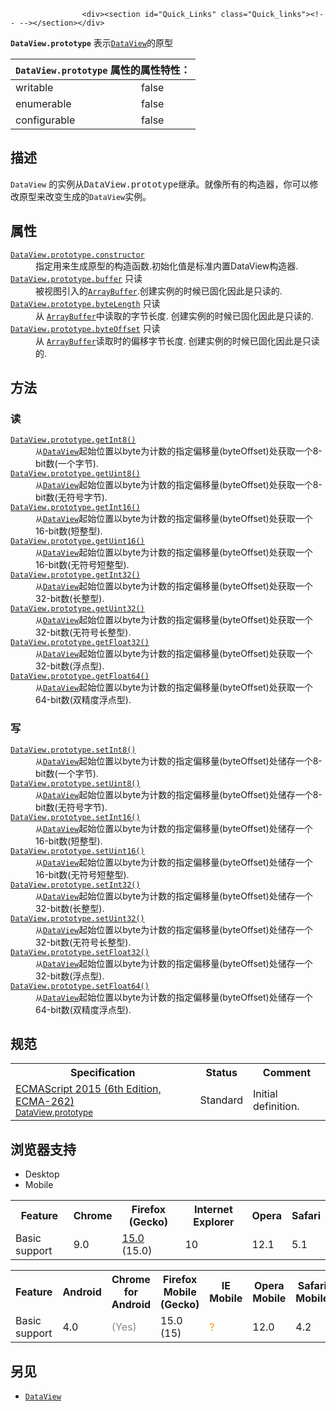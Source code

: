 
                
                  
                    <div><section id="Quick_Links" class="Quick_links"><!-- --></section></div>

<p><code><strong>DataView</strong></code><strong><code>.prototype</code></strong>&#xA0;&#x8868;&#x793A;<a href="/zh-CN/docs/Web/JavaScript/Reference/Global_Objects/DataView" title="DataView&#x89C6;&#x56FE;&#x63D0;&#x4F9B;&#x4E86;&#x4E00;&#x4E2A;&#x4E0E;&#x5E73;&#x53F0;&#x4E2D;&#x5B57;&#x8282;&#x5728;&#x5185;&#x5B58;&#x4E2D;&#x7684;&#x6392;&#x5217;&#x987A;&#x5E8F;(&#x5B57;&#x8282;&#x5E8F;)&#x65E0;&#x5173;&#x7684;&#x4ECE;ArrayBuffer&#x8BFB;&#x5199;&#x591A;&#x6570;&#x5B57;&#x7C7B;&#x578B;&#x7684;&#x5E95;&#x5C42;&#x63A5;&#x53E3;."><code>DataView</code></a>&#x7684;&#x539F;&#x578B;</p>

<div><table class="standard-table"> 
  <thead> 
    <tr> 
      <th class="header" colspan="2"><code>DataView.prototype</code> &#x5C5E;&#x6027;&#x7684;&#x5C5E;&#x6027;&#x7279;&#x6027;&#xFF1A;</th> 
    </tr> 
  </thead> 
  <tbody> 
    <tr> 
      <td>writable</td> 
      <td>false</td> 
    </tr> 
    <tr> 
      <td>enumerable</td> 
      <td>false</td> 
    </tr> 
    <tr> 
      <td>configurable</td> 
      <td>false</td> 
    </tr> 
  </tbody> 
</table></div>

<h2 id="&#x63CF;&#x8FF0;">&#x63CF;&#x8FF0;</h2>

<p><code>DataView</code> &#x7684;&#x5B9E;&#x4F8B;&#x4ECE;<font face="Consolas, Liberation Mono, Courier, monospace">DataView.prototype</font>&#x7EE7;&#x627F;&#x3002;&#x5C31;&#x50CF;&#x6240;&#x6709;&#x7684;&#x6784;&#x9020;&#x5668;&#xFF0C;&#x4F60;&#x53EF;&#x4EE5;&#x4FEE;&#x6539;&#x539F;&#x578B;&#x6765;&#x6539;&#x53D8;&#x751F;&#x6210;&#x7684;<code>DataView</code>&#x5B9E;&#x4F8B;&#x3002;</p>

<h2 id="&#x5C5E;&#x6027;">&#x5C5E;&#x6027;</h2>

<dl>
 <dt><a href="/zh-CN/docs/Web/JavaScript/Reference/Global_Objects/DataView/constructor" class="new" title="&#x6B64;&#x9875;&#x9762;&#x4ECD;&#x672A;&#x88AB;&#x672C;&#x5730;&#x5316;, &#x671F;&#x5F85;&#x60A8;&#x7684;&#x7FFB;&#x8BD1;!"><code>DataView.prototype.constructor</code></a></dt>
 <dd>&#x6307;&#x5B9A;&#x7528;&#x6765;&#x751F;&#x6210;&#x539F;&#x578B;&#x7684;&#x6784;&#x9020;&#x51FD;&#x6570;.&#x521D;&#x59CB;&#x5316;&#x503C;&#x662F;&#x6807;&#x51C6;&#x5185;&#x7F6E;DataView&#x6784;&#x9020;&#x5668;.</dd>
 <dt><a href="/zh-CN/docs/Web/JavaScript/Reference/Global_Objects/DataView/buffer" class="new" title="&#x6B64;&#x9875;&#x9762;&#x4ECD;&#x672A;&#x88AB;&#x672C;&#x5730;&#x5316;, &#x671F;&#x5F85;&#x60A8;&#x7684;&#x7FFB;&#x8BD1;!"><code>DataView.prototype.buffer</code></a> <span class="inlineIndicator readOnly readOnlyInline" title="&#x8BE5;&#x5C5E;&#x6027;&#x7684;&#x503C;&#x65E0;&#x6CD5;&#x66F4;&#x6539;">&#x53EA;&#x8BFB; </span></dt>
 <dd>&#x88AB;&#x89C6;&#x56FE;&#x5F15;&#x5165;&#x7684;<a href="/zh-CN/docs/Web/JavaScript/Reference/Global_Objects/ArrayBuffer" title="ArrayBuffer&#x5BF9;&#x8C61;&#x662F;&#x7528;&#x6765;&#x8868;&#x793A;&#x4E00;&#x4E2A;&#x901A;&#x7528;&#x7684;&#xFF0C;&#x56FA;&#x5B9A;&#x957F;&#x5EA6;&#x7684;&#x4E8C;&#x8FDB;&#x5236;&#x6570;&#x636E;&#x7F13;&#x51B2;&#x533A;&#x3002;&#x4F60;&#x4E0D;&#x80FD;&#x76F4;&#x63A5;&#x64CD;&#x7EB5;ArrayBuffer&#x7684;&#x5185;&#x5BB9;&#xFF0C;&#x800C;&#x662F;,&#x4F60;&#x5E94;&#x8BE5;&#x521B;&#x5EFA;&#x4E00;&#x4E2A;&#x8868;&#x793A;&#x7279;&#x5B9A;&#x683C;&#x5F0F;&#x7684;buffer&#x7684;&#x7C7B;&#x578B;&#x5316;&#x6570;&#x7EC4;&#x5BF9;&#x8C61;(typed array objects)&#x6216;&#x6570;&#x636E;&#x89C6;&#x56FE;&#x5BF9;&#x8C61;DataView &#x6765;&#x5BF9;buffer&#x7684;&#x5185;&#x5BB9;&#x8FDB;&#x884C;&#x8BFB;&#x53D6;&#x548C;&#x5199;&#x5165;&#x64CD;&#x4F5C;."><code>ArrayBuffer</code></a>.&#x521B;&#x5EFA;&#x5B9E;&#x4F8B;&#x7684;&#x65F6;&#x5019;&#x5DF2;&#x56FA;&#x5316;&#x56E0;&#x6B64;&#x662F;&#x53EA;&#x8BFB;&#x7684;.</dd>
 <dt><a href="/zh-CN/docs/Web/JavaScript/Reference/Global_Objects/DataView/byteLength" class="new" title="&#x6B64;&#x9875;&#x9762;&#x4ECD;&#x672A;&#x88AB;&#x672C;&#x5730;&#x5316;, &#x671F;&#x5F85;&#x60A8;&#x7684;&#x7FFB;&#x8BD1;!"><code>DataView.prototype.byteLength</code></a> <span class="inlineIndicator readOnly readOnlyInline" title="&#x8BE5;&#x5C5E;&#x6027;&#x7684;&#x503C;&#x65E0;&#x6CD5;&#x66F4;&#x6539;">&#x53EA;&#x8BFB; </span></dt>
 <dd>&#x4ECE; <a href="/zh-CN/docs/Web/JavaScript/Reference/Global_Objects/ArrayBuffer" title="ArrayBuffer&#x5BF9;&#x8C61;&#x662F;&#x7528;&#x6765;&#x8868;&#x793A;&#x4E00;&#x4E2A;&#x901A;&#x7528;&#x7684;&#xFF0C;&#x56FA;&#x5B9A;&#x957F;&#x5EA6;&#x7684;&#x4E8C;&#x8FDB;&#x5236;&#x6570;&#x636E;&#x7F13;&#x51B2;&#x533A;&#x3002;&#x4F60;&#x4E0D;&#x80FD;&#x76F4;&#x63A5;&#x64CD;&#x7EB5;ArrayBuffer&#x7684;&#x5185;&#x5BB9;&#xFF0C;&#x800C;&#x662F;,&#x4F60;&#x5E94;&#x8BE5;&#x521B;&#x5EFA;&#x4E00;&#x4E2A;&#x8868;&#x793A;&#x7279;&#x5B9A;&#x683C;&#x5F0F;&#x7684;buffer&#x7684;&#x7C7B;&#x578B;&#x5316;&#x6570;&#x7EC4;&#x5BF9;&#x8C61;(typed array objects)&#x6216;&#x6570;&#x636E;&#x89C6;&#x56FE;&#x5BF9;&#x8C61;DataView &#x6765;&#x5BF9;buffer&#x7684;&#x5185;&#x5BB9;&#x8FDB;&#x884C;&#x8BFB;&#x53D6;&#x548C;&#x5199;&#x5165;&#x64CD;&#x4F5C;."><code>ArrayBuffer</code></a>&#x4E2D;&#x8BFB;&#x53D6;&#x7684;&#x5B57;&#x8282;&#x957F;&#x5EA6;. &#x521B;&#x5EFA;&#x5B9E;&#x4F8B;&#x7684;&#x65F6;&#x5019;&#x5DF2;&#x56FA;&#x5316;&#x56E0;&#x6B64;&#x662F;&#x53EA;&#x8BFB;&#x7684;.</dd>
 <dt><a href="/zh-CN/docs/Web/JavaScript/Reference/Global_Objects/DataView/byteOffset" class="new" title="&#x6B64;&#x9875;&#x9762;&#x4ECD;&#x672A;&#x88AB;&#x672C;&#x5730;&#x5316;, &#x671F;&#x5F85;&#x60A8;&#x7684;&#x7FFB;&#x8BD1;!"><code>DataView.prototype.byteOffset</code></a> <span class="inlineIndicator readOnly readOnlyInline" title="&#x8BE5;&#x5C5E;&#x6027;&#x7684;&#x503C;&#x65E0;&#x6CD5;&#x66F4;&#x6539;">&#x53EA;&#x8BFB; </span></dt>
 <dd>&#x4ECE; <a href="/zh-CN/docs/Web/JavaScript/Reference/Global_Objects/ArrayBuffer" title="ArrayBuffer&#x5BF9;&#x8C61;&#x662F;&#x7528;&#x6765;&#x8868;&#x793A;&#x4E00;&#x4E2A;&#x901A;&#x7528;&#x7684;&#xFF0C;&#x56FA;&#x5B9A;&#x957F;&#x5EA6;&#x7684;&#x4E8C;&#x8FDB;&#x5236;&#x6570;&#x636E;&#x7F13;&#x51B2;&#x533A;&#x3002;&#x4F60;&#x4E0D;&#x80FD;&#x76F4;&#x63A5;&#x64CD;&#x7EB5;ArrayBuffer&#x7684;&#x5185;&#x5BB9;&#xFF0C;&#x800C;&#x662F;,&#x4F60;&#x5E94;&#x8BE5;&#x521B;&#x5EFA;&#x4E00;&#x4E2A;&#x8868;&#x793A;&#x7279;&#x5B9A;&#x683C;&#x5F0F;&#x7684;buffer&#x7684;&#x7C7B;&#x578B;&#x5316;&#x6570;&#x7EC4;&#x5BF9;&#x8C61;(typed array objects)&#x6216;&#x6570;&#x636E;&#x89C6;&#x56FE;&#x5BF9;&#x8C61;DataView &#x6765;&#x5BF9;buffer&#x7684;&#x5185;&#x5BB9;&#x8FDB;&#x884C;&#x8BFB;&#x53D6;&#x548C;&#x5199;&#x5165;&#x64CD;&#x4F5C;."><code>ArrayBuffer</code></a>&#x8BFB;&#x53D6;&#x65F6;&#x7684;&#x504F;&#x79FB;&#x5B57;&#x8282;&#x957F;&#x5EA6;. &#x521B;&#x5EFA;&#x5B9E;&#x4F8B;&#x7684;&#x65F6;&#x5019;&#x5DF2;&#x56FA;&#x5316;&#x56E0;&#x6B64;&#x662F;&#x53EA;&#x8BFB;&#x7684;.</dd>
</dl>

<h2 id="&#x65B9;&#x6CD5;">&#x65B9;&#x6CD5;</h2>

<h3 id="&#x8BFB;">&#x8BFB;</h3>

<dl>
 <dt><a href="/zh-CN/docs/Web/JavaScript/Reference/Global_Objects/DataView/getInt8" title="getInt8()&#x65B9;&#x6CD5;&#x4ECE;DataView&#x8D77;&#x59CB;&#x4F4D;&#x7F6E;&#x4EE5;byte&#x4E3A;&#x8BA1;&#x6570;&#x7684;&#x6307;&#x5B9A;&#x504F;&#x79FB;&#x91CF;(byteOffset)&#x5904;&#x83B7;&#x53D6;&#x4E00;&#x4E2A;&#x6709;&#x7B26;&#x53F7;&#x7684;8-bit&#x6574;&#x6570;(&#x4E00;&#x4E2A;&#x5B57;&#x8282;)."><code>DataView.prototype.getInt8()</code></a></dt>
 <dd><code>&#x4ECE;</code><a href="/zh-CN/docs/Web/JavaScript/Reference/Global_Objects/DataView" title="DataView&#x89C6;&#x56FE;&#x63D0;&#x4F9B;&#x4E86;&#x4E00;&#x4E2A;&#x4E0E;&#x5E73;&#x53F0;&#x4E2D;&#x5B57;&#x8282;&#x5728;&#x5185;&#x5B58;&#x4E2D;&#x7684;&#x6392;&#x5217;&#x987A;&#x5E8F;(&#x5B57;&#x8282;&#x5E8F;)&#x65E0;&#x5173;&#x7684;&#x4ECE;ArrayBuffer&#x8BFB;&#x5199;&#x591A;&#x6570;&#x5B57;&#x7C7B;&#x578B;&#x7684;&#x5E95;&#x5C42;&#x63A5;&#x53E3;."><code>DataView</code></a>&#x8D77;&#x59CB;&#x4F4D;&#x7F6E;&#x4EE5;byte&#x4E3A;&#x8BA1;&#x6570;&#x7684;&#x6307;&#x5B9A;&#x504F;&#x79FB;&#x91CF;(byteOffset)&#x5904;&#x83B7;&#x53D6;&#x4E00;&#x4E2A;8-bit&#x6570;(&#x4E00;&#x4E2A;&#x5B57;&#x8282;).</dd>
 <dt><a href="/zh-CN/docs/Web/JavaScript/Reference/Global_Objects/DataView/getUint8" title="getUint8()&#x65B9;&#x6CD5;&#x4ECE;DataView&#x8D77;&#x59CB;&#x4F4D;&#x7F6E;&#x4EE5;byte&#x4E3A;&#x8BA1;&#x6570;&#x7684;&#x6307;&#x5B9A;&#x504F;&#x79FB;&#x91CF;(byteOffset)&#x5904;&#x83B7;&#x53D6;&#x4E00;&#x4E2A;&#x65E0;&#x7B26;&#x53F7;&#x7684;8-bit&#x6574;&#x6570;(&#x4E00;&#x4E2A;&#x5B57;&#x8282;)."><code>DataView.prototype.getUint8()</code></a></dt>
 <dd><code>&#x4ECE;</code><a href="/zh-CN/docs/Web/JavaScript/Reference/Global_Objects/DataView" title="DataView&#x89C6;&#x56FE;&#x63D0;&#x4F9B;&#x4E86;&#x4E00;&#x4E2A;&#x4E0E;&#x5E73;&#x53F0;&#x4E2D;&#x5B57;&#x8282;&#x5728;&#x5185;&#x5B58;&#x4E2D;&#x7684;&#x6392;&#x5217;&#x987A;&#x5E8F;(&#x5B57;&#x8282;&#x5E8F;)&#x65E0;&#x5173;&#x7684;&#x4ECE;ArrayBuffer&#x8BFB;&#x5199;&#x591A;&#x6570;&#x5B57;&#x7C7B;&#x578B;&#x7684;&#x5E95;&#x5C42;&#x63A5;&#x53E3;."><code>DataView</code></a>&#x8D77;&#x59CB;&#x4F4D;&#x7F6E;&#x4EE5;byte&#x4E3A;&#x8BA1;&#x6570;&#x7684;&#x6307;&#x5B9A;&#x504F;&#x79FB;&#x91CF;(byteOffset)&#x5904;&#x83B7;&#x53D6;&#x4E00;&#x4E2A;8-bit&#x6570;(&#x65E0;&#x7B26;&#x53F7;&#x5B57;&#x8282;).</dd>
 <dt><a href="/zh-CN/docs/Web/JavaScript/Reference/Global_Objects/DataView/getInt16" title="getInt16()&#x65B9;&#x6CD5;&#x4ECE;DataView&#x8D77;&#x59CB;&#x4F4D;&#x7F6E;&#x4EE5;byte&#x4E3A;&#x8BA1;&#x6570;&#x7684;&#x6307;&#x5B9A;&#x504F;&#x79FB;&#x91CF;(byteOffset)&#x5904;&#x83B7;&#x53D6;&#x4E00;&#x4E2A;16-bit&#x6570;(&#x77ED;&#x6574;&#x578B;)."><code>DataView.prototype.getInt16()</code></a></dt>
 <dd><code>&#x4ECE;</code><a href="/zh-CN/docs/Web/JavaScript/Reference/Global_Objects/DataView" title="DataView&#x89C6;&#x56FE;&#x63D0;&#x4F9B;&#x4E86;&#x4E00;&#x4E2A;&#x4E0E;&#x5E73;&#x53F0;&#x4E2D;&#x5B57;&#x8282;&#x5728;&#x5185;&#x5B58;&#x4E2D;&#x7684;&#x6392;&#x5217;&#x987A;&#x5E8F;(&#x5B57;&#x8282;&#x5E8F;)&#x65E0;&#x5173;&#x7684;&#x4ECE;ArrayBuffer&#x8BFB;&#x5199;&#x591A;&#x6570;&#x5B57;&#x7C7B;&#x578B;&#x7684;&#x5E95;&#x5C42;&#x63A5;&#x53E3;."><code>DataView</code></a>&#x8D77;&#x59CB;&#x4F4D;&#x7F6E;&#x4EE5;byte&#x4E3A;&#x8BA1;&#x6570;&#x7684;&#x6307;&#x5B9A;&#x504F;&#x79FB;&#x91CF;(byteOffset)&#x5904;&#x83B7;&#x53D6;&#x4E00;&#x4E2A;16-bit&#x6570;(&#x77ED;&#x6574;&#x578B;).</dd>
 <dt><a href="/zh-CN/docs/Web/JavaScript/Reference/Global_Objects/DataView/getUint16" title="getUint16()&#x65B9;&#x6CD5;&#x4ECE;DataView&#x8D77;&#x59CB;&#x4F4D;&#x7F6E;&#x4EE5;byte&#x4E3A;&#x8BA1;&#x6570;&#x7684;&#x6307;&#x5B9A;&#x504F;&#x79FB;&#x91CF;(byteOffset)&#x5904;&#x83B7;&#x53D6;&#x4E00;&#x4E2A;16-bit&#x6570;(&#x65E0;&#x7B26;&#x53F7;&#x77ED;&#x6574;&#x578B;)."><code>DataView.prototype.getUint16()</code></a></dt>
 <dd><code>&#x4ECE;</code><a href="/zh-CN/docs/Web/JavaScript/Reference/Global_Objects/DataView" title="DataView&#x89C6;&#x56FE;&#x63D0;&#x4F9B;&#x4E86;&#x4E00;&#x4E2A;&#x4E0E;&#x5E73;&#x53F0;&#x4E2D;&#x5B57;&#x8282;&#x5728;&#x5185;&#x5B58;&#x4E2D;&#x7684;&#x6392;&#x5217;&#x987A;&#x5E8F;(&#x5B57;&#x8282;&#x5E8F;)&#x65E0;&#x5173;&#x7684;&#x4ECE;ArrayBuffer&#x8BFB;&#x5199;&#x591A;&#x6570;&#x5B57;&#x7C7B;&#x578B;&#x7684;&#x5E95;&#x5C42;&#x63A5;&#x53E3;."><code>DataView</code></a>&#x8D77;&#x59CB;&#x4F4D;&#x7F6E;&#x4EE5;byte&#x4E3A;&#x8BA1;&#x6570;&#x7684;&#x6307;&#x5B9A;&#x504F;&#x79FB;&#x91CF;(byteOffset)&#x5904;&#x83B7;&#x53D6;&#x4E00;&#x4E2A;16-bit&#x6570;(&#x65E0;&#x7B26;&#x53F7;&#x77ED;&#x6574;&#x578B;).</dd>
 <dt><a href="/zh-CN/docs/Web/JavaScript/Reference/Global_Objects/DataView/getInt32" title="getInt32()&#x65B9;&#x6CD5;&#x4ECE;DataView&#x8D77;&#x59CB;&#x4F4D;&#x7F6E;&#x4EE5;byte&#x4E3A;&#x8BA1;&#x6570;&#x7684;&#x6307;&#x5B9A;&#x504F;&#x79FB;&#x91CF;(byteOffset)&#x5904;&#x83B7;&#x53D6;&#x4E00;&#x4E2A;32-bit&#x6570;(&#x957F;&#x6574;&#x578B;)."><code>DataView.prototype.getInt32()</code></a></dt>
 <dd><code>&#x4ECE;</code><a href="/zh-CN/docs/Web/JavaScript/Reference/Global_Objects/DataView" title="DataView&#x89C6;&#x56FE;&#x63D0;&#x4F9B;&#x4E86;&#x4E00;&#x4E2A;&#x4E0E;&#x5E73;&#x53F0;&#x4E2D;&#x5B57;&#x8282;&#x5728;&#x5185;&#x5B58;&#x4E2D;&#x7684;&#x6392;&#x5217;&#x987A;&#x5E8F;(&#x5B57;&#x8282;&#x5E8F;)&#x65E0;&#x5173;&#x7684;&#x4ECE;ArrayBuffer&#x8BFB;&#x5199;&#x591A;&#x6570;&#x5B57;&#x7C7B;&#x578B;&#x7684;&#x5E95;&#x5C42;&#x63A5;&#x53E3;."><code>DataView</code></a>&#x8D77;&#x59CB;&#x4F4D;&#x7F6E;&#x4EE5;byte&#x4E3A;&#x8BA1;&#x6570;&#x7684;&#x6307;&#x5B9A;&#x504F;&#x79FB;&#x91CF;(byteOffset)&#x5904;&#x83B7;&#x53D6;&#x4E00;&#x4E2A;32-bit&#x6570;(&#x957F;&#x6574;&#x578B;).</dd>
 <dt><a href="/zh-CN/docs/Web/JavaScript/Reference/Global_Objects/DataView/getUint32" title="getUint32()&#x65B9;&#x6CD5;&#x4ECE;DataView&#x8D77;&#x59CB;&#x4F4D;&#x7F6E;&#x4EE5;byte&#x4E3A;&#x8BA1;&#x6570;&#x7684;&#x6307;&#x5B9A;&#x504F;&#x79FB;&#x91CF;(byteOffset)&#x5904;&#x83B7;&#x53D6;&#x4E00;&#x4E2A;32-bit&#x6570;(&#x65E0;&#x7B26;&#x53F7;&#x957F;&#x6574;&#x578B;)."><code>DataView.prototype.getUint32()</code></a></dt>
 <dd><code>&#x4ECE;</code><a href="/zh-CN/docs/Web/JavaScript/Reference/Global_Objects/DataView" title="DataView&#x89C6;&#x56FE;&#x63D0;&#x4F9B;&#x4E86;&#x4E00;&#x4E2A;&#x4E0E;&#x5E73;&#x53F0;&#x4E2D;&#x5B57;&#x8282;&#x5728;&#x5185;&#x5B58;&#x4E2D;&#x7684;&#x6392;&#x5217;&#x987A;&#x5E8F;(&#x5B57;&#x8282;&#x5E8F;)&#x65E0;&#x5173;&#x7684;&#x4ECE;ArrayBuffer&#x8BFB;&#x5199;&#x591A;&#x6570;&#x5B57;&#x7C7B;&#x578B;&#x7684;&#x5E95;&#x5C42;&#x63A5;&#x53E3;."><code>DataView</code></a>&#x8D77;&#x59CB;&#x4F4D;&#x7F6E;&#x4EE5;byte&#x4E3A;&#x8BA1;&#x6570;&#x7684;&#x6307;&#x5B9A;&#x504F;&#x79FB;&#x91CF;(byteOffset)&#x5904;&#x83B7;&#x53D6;&#x4E00;&#x4E2A;32-bit&#x6570;(&#x65E0;&#x7B26;&#x53F7;&#x957F;&#x6574;&#x578B;).</dd>
 <dt><a href="/zh-CN/docs/Web/JavaScript/Reference/Global_Objects/DataView/getFloat32" title="getFloat32()&#x65B9;&#x6CD5;&#x4ECE;DataView&#x8D77;&#x59CB;&#x4F4D;&#x7F6E;&#x4EE5;byte&#x4E3A;&#x8BA1;&#x6570;&#x7684;&#x6307;&#x5B9A;&#x504F;&#x79FB;&#x91CF;(byteOffset)&#x5904;&#x83B7;&#x53D6;&#x4E00;&#x4E2A;32-bit&#x6570;(&#x6D6E;&#x70B9;&#x578B;)."><code>DataView.prototype.getFloat32()</code></a></dt>
 <dd><code>&#x4ECE;</code><a href="/zh-CN/docs/Web/JavaScript/Reference/Global_Objects/DataView" title="DataView&#x89C6;&#x56FE;&#x63D0;&#x4F9B;&#x4E86;&#x4E00;&#x4E2A;&#x4E0E;&#x5E73;&#x53F0;&#x4E2D;&#x5B57;&#x8282;&#x5728;&#x5185;&#x5B58;&#x4E2D;&#x7684;&#x6392;&#x5217;&#x987A;&#x5E8F;(&#x5B57;&#x8282;&#x5E8F;)&#x65E0;&#x5173;&#x7684;&#x4ECE;ArrayBuffer&#x8BFB;&#x5199;&#x591A;&#x6570;&#x5B57;&#x7C7B;&#x578B;&#x7684;&#x5E95;&#x5C42;&#x63A5;&#x53E3;."><code>DataView</code></a>&#x8D77;&#x59CB;&#x4F4D;&#x7F6E;&#x4EE5;byte&#x4E3A;&#x8BA1;&#x6570;&#x7684;&#x6307;&#x5B9A;&#x504F;&#x79FB;&#x91CF;(byteOffset)&#x5904;&#x83B7;&#x53D6;&#x4E00;&#x4E2A;32-bit&#x6570;(&#x6D6E;&#x70B9;&#x578B;).</dd>
 <dt><a href="/zh-CN/docs/Web/JavaScript/Reference/Global_Objects/DataView/getFloat64" title="getFloat64()&#x65B9;&#x6CD5;&#x4ECE;DataView&#x8D77;&#x59CB;&#x4F4D;&#x7F6E;&#x4EE5;byte&#x4E3A;&#x8BA1;&#x6570;&#x7684;&#x6307;&#x5B9A;&#x504F;&#x79FB;&#x91CF;(byteOffset)&#x5904;&#x83B7;&#x53D6;&#x4E00;&#x4E2A;64-bit&#x6570;(&#x53CC;&#x7CBE;&#x5EA6;&#x6D6E;&#x70B9;&#x578B;)."><code>DataView.prototype.getFloat64()</code></a></dt>
 <dd><code>&#x4ECE;</code><a href="/zh-CN/docs/Web/JavaScript/Reference/Global_Objects/DataView" title="DataView&#x89C6;&#x56FE;&#x63D0;&#x4F9B;&#x4E86;&#x4E00;&#x4E2A;&#x4E0E;&#x5E73;&#x53F0;&#x4E2D;&#x5B57;&#x8282;&#x5728;&#x5185;&#x5B58;&#x4E2D;&#x7684;&#x6392;&#x5217;&#x987A;&#x5E8F;(&#x5B57;&#x8282;&#x5E8F;)&#x65E0;&#x5173;&#x7684;&#x4ECE;ArrayBuffer&#x8BFB;&#x5199;&#x591A;&#x6570;&#x5B57;&#x7C7B;&#x578B;&#x7684;&#x5E95;&#x5C42;&#x63A5;&#x53E3;."><code>DataView</code></a>&#x8D77;&#x59CB;&#x4F4D;&#x7F6E;&#x4EE5;byte&#x4E3A;&#x8BA1;&#x6570;&#x7684;&#x6307;&#x5B9A;&#x504F;&#x79FB;&#x91CF;(byteOffset)&#x5904;&#x83B7;&#x53D6;&#x4E00;&#x4E2A;64-bit&#x6570;(&#x53CC;&#x7CBE;&#x5EA6;&#x6D6E;&#x70B9;&#x578B;).</dd>
</dl>

<h3 id="&#x5199;">&#x5199;</h3>

<dl>
 <dt><a href="/zh-CN/docs/Web/JavaScript/Reference/Global_Objects/DataView/setInt8" title="setInt8()&#x4ECE;DataView&#x8D77;&#x59CB;&#x4F4D;&#x7F6E;&#x4EE5;byte&#x4E3A;&#x8BA1;&#x6570;&#x7684;&#x6307;&#x5B9A;&#x504F;&#x79FB;&#x91CF;(byteOffset)&#x5904;&#x50A8;&#x5B58;&#x4E00;&#x4E2A;8-bit&#x6570;(&#x4E00;&#x4E2A;&#x5B57;&#x8282;)."><code>DataView.prototype.setInt8()</code></a></dt>
 <dd><code>&#x4ECE;</code><a href="/zh-CN/docs/Web/JavaScript/Reference/Global_Objects/DataView" title="DataView&#x89C6;&#x56FE;&#x63D0;&#x4F9B;&#x4E86;&#x4E00;&#x4E2A;&#x4E0E;&#x5E73;&#x53F0;&#x4E2D;&#x5B57;&#x8282;&#x5728;&#x5185;&#x5B58;&#x4E2D;&#x7684;&#x6392;&#x5217;&#x987A;&#x5E8F;(&#x5B57;&#x8282;&#x5E8F;)&#x65E0;&#x5173;&#x7684;&#x4ECE;ArrayBuffer&#x8BFB;&#x5199;&#x591A;&#x6570;&#x5B57;&#x7C7B;&#x578B;&#x7684;&#x5E95;&#x5C42;&#x63A5;&#x53E3;."><code>DataView</code></a>&#x8D77;&#x59CB;&#x4F4D;&#x7F6E;&#x4EE5;byte&#x4E3A;&#x8BA1;&#x6570;&#x7684;&#x6307;&#x5B9A;&#x504F;&#x79FB;&#x91CF;(byteOffset)&#x5904;&#x50A8;&#x5B58;&#x4E00;&#x4E2A;8-bit&#x6570;(&#x4E00;&#x4E2A;&#x5B57;&#x8282;).</dd>
 <dt><a href="/zh-CN/docs/Web/JavaScript/Reference/Global_Objects/DataView/setUint8" title="setUint8()&#x4ECE;DataView&#x8D77;&#x59CB;&#x4F4D;&#x7F6E;&#x4EE5;byte&#x4E3A;&#x8BA1;&#x6570;&#x7684;&#x6307;&#x5B9A;&#x504F;&#x79FB;&#x91CF;(byteOffset)&#x5904;&#x50A8;&#x5B58;&#x4E00;&#x4E2A;8-bit&#x6570;(&#x65E0;&#x7B26;&#x53F7;&#x5B57;&#x8282;)."><code>DataView.prototype.setUint8()</code></a></dt>
 <dd><code>&#x4ECE;</code><a href="/zh-CN/docs/Web/JavaScript/Reference/Global_Objects/DataView" title="DataView&#x89C6;&#x56FE;&#x63D0;&#x4F9B;&#x4E86;&#x4E00;&#x4E2A;&#x4E0E;&#x5E73;&#x53F0;&#x4E2D;&#x5B57;&#x8282;&#x5728;&#x5185;&#x5B58;&#x4E2D;&#x7684;&#x6392;&#x5217;&#x987A;&#x5E8F;(&#x5B57;&#x8282;&#x5E8F;)&#x65E0;&#x5173;&#x7684;&#x4ECE;ArrayBuffer&#x8BFB;&#x5199;&#x591A;&#x6570;&#x5B57;&#x7C7B;&#x578B;&#x7684;&#x5E95;&#x5C42;&#x63A5;&#x53E3;."><code>DataView</code></a>&#x8D77;&#x59CB;&#x4F4D;&#x7F6E;&#x4EE5;byte&#x4E3A;&#x8BA1;&#x6570;&#x7684;&#x6307;&#x5B9A;&#x504F;&#x79FB;&#x91CF;(byteOffset)&#x5904;&#x50A8;&#x5B58;&#x4E00;&#x4E2A;8-bit&#x6570;(&#x65E0;&#x7B26;&#x53F7;&#x5B57;&#x8282;).</dd>
 <dt><a href="/zh-CN/docs/Web/JavaScript/Reference/Global_Objects/DataView/setInt16" title="setInt16()&#x4ECE;DataView&#x8D77;&#x59CB;&#x4F4D;&#x7F6E;&#x4EE5;byte&#x4E3A;&#x8BA1;&#x6570;&#x7684;&#x6307;&#x5B9A;&#x504F;&#x79FB;&#x91CF;(byteOffset)&#x5904;&#x50A8;&#x5B58;&#x4E00;&#x4E2A;16-bit&#x6570;(&#x77ED;&#x6574;&#x578B;)."><code>DataView.prototype.setInt16()</code></a></dt>
 <dd><code>&#x4ECE;</code><a href="/zh-CN/docs/Web/JavaScript/Reference/Global_Objects/DataView" title="DataView&#x89C6;&#x56FE;&#x63D0;&#x4F9B;&#x4E86;&#x4E00;&#x4E2A;&#x4E0E;&#x5E73;&#x53F0;&#x4E2D;&#x5B57;&#x8282;&#x5728;&#x5185;&#x5B58;&#x4E2D;&#x7684;&#x6392;&#x5217;&#x987A;&#x5E8F;(&#x5B57;&#x8282;&#x5E8F;)&#x65E0;&#x5173;&#x7684;&#x4ECE;ArrayBuffer&#x8BFB;&#x5199;&#x591A;&#x6570;&#x5B57;&#x7C7B;&#x578B;&#x7684;&#x5E95;&#x5C42;&#x63A5;&#x53E3;."><code>DataView</code></a>&#x8D77;&#x59CB;&#x4F4D;&#x7F6E;&#x4EE5;byte&#x4E3A;&#x8BA1;&#x6570;&#x7684;&#x6307;&#x5B9A;&#x504F;&#x79FB;&#x91CF;(byteOffset)&#x5904;&#x50A8;&#x5B58;&#x4E00;&#x4E2A;16-bit&#x6570;(&#x77ED;&#x6574;&#x578B;).</dd>
 <dt><a href="/zh-CN/docs/Web/JavaScript/Reference/Global_Objects/DataView/setUint16" title="setUint16()&#x4ECE;DataView&#x8D77;&#x59CB;&#x4F4D;&#x7F6E;&#x4EE5;byte&#x4E3A;&#x8BA1;&#x6570;&#x7684;&#x6307;&#x5B9A;&#x504F;&#x79FB;&#x91CF;(byteOffset)&#x5904;&#x50A8;&#x5B58;&#x4E00;&#x4E2A;16-bit&#x6570;(&#x65E0;&#x7B26;&#x53F7;&#x77ED;&#x6574;&#x578B;)."><code>DataView.prototype.setUint16()</code></a></dt>
 <dd><code>&#x4ECE;</code><a href="/zh-CN/docs/Web/JavaScript/Reference/Global_Objects/DataView" title="DataView&#x89C6;&#x56FE;&#x63D0;&#x4F9B;&#x4E86;&#x4E00;&#x4E2A;&#x4E0E;&#x5E73;&#x53F0;&#x4E2D;&#x5B57;&#x8282;&#x5728;&#x5185;&#x5B58;&#x4E2D;&#x7684;&#x6392;&#x5217;&#x987A;&#x5E8F;(&#x5B57;&#x8282;&#x5E8F;)&#x65E0;&#x5173;&#x7684;&#x4ECE;ArrayBuffer&#x8BFB;&#x5199;&#x591A;&#x6570;&#x5B57;&#x7C7B;&#x578B;&#x7684;&#x5E95;&#x5C42;&#x63A5;&#x53E3;."><code>DataView</code></a>&#x8D77;&#x59CB;&#x4F4D;&#x7F6E;&#x4EE5;byte&#x4E3A;&#x8BA1;&#x6570;&#x7684;&#x6307;&#x5B9A;&#x504F;&#x79FB;&#x91CF;(byteOffset)&#x5904;&#x50A8;&#x5B58;&#x4E00;&#x4E2A;16-bit&#x6570;(&#x65E0;&#x7B26;&#x53F7;&#x77ED;&#x6574;&#x578B;).</dd>
 <dt><a href="/zh-CN/docs/Web/JavaScript/Reference/Global_Objects/DataView/setInt32" title="setInt32()&#x4ECE;DataView&#x8D77;&#x59CB;&#x4F4D;&#x7F6E;&#x4EE5;byte&#x4E3A;&#x8BA1;&#x6570;&#x7684;&#x6307;&#x5B9A;&#x504F;&#x79FB;&#x91CF;(byteOffset)&#x5904;&#x50A8;&#x5B58;&#x4E00;&#x4E2A;32-bit&#x6570;(&#x957F;&#x6574;&#x578B;)."><code>DataView.prototype.setInt32()</code></a></dt>
 <dd><code>&#x4ECE;</code><a href="/zh-CN/docs/Web/JavaScript/Reference/Global_Objects/DataView" title="DataView&#x89C6;&#x56FE;&#x63D0;&#x4F9B;&#x4E86;&#x4E00;&#x4E2A;&#x4E0E;&#x5E73;&#x53F0;&#x4E2D;&#x5B57;&#x8282;&#x5728;&#x5185;&#x5B58;&#x4E2D;&#x7684;&#x6392;&#x5217;&#x987A;&#x5E8F;(&#x5B57;&#x8282;&#x5E8F;)&#x65E0;&#x5173;&#x7684;&#x4ECE;ArrayBuffer&#x8BFB;&#x5199;&#x591A;&#x6570;&#x5B57;&#x7C7B;&#x578B;&#x7684;&#x5E95;&#x5C42;&#x63A5;&#x53E3;."><code>DataView</code></a>&#x8D77;&#x59CB;&#x4F4D;&#x7F6E;&#x4EE5;byte&#x4E3A;&#x8BA1;&#x6570;&#x7684;&#x6307;&#x5B9A;&#x504F;&#x79FB;&#x91CF;(byteOffset)&#x5904;&#x50A8;&#x5B58;&#x4E00;&#x4E2A;32-bit&#x6570;(&#x957F;&#x6574;&#x578B;).</dd>
 <dt><a href="/zh-CN/docs/Web/JavaScript/Reference/Global_Objects/DataView/setUint32" title="setUint32()&#x4ECE;DataView&#x8D77;&#x59CB;&#x4F4D;&#x7F6E;&#x4EE5;byte&#x4E3A;&#x8BA1;&#x6570;&#x7684;&#x6307;&#x5B9A;&#x504F;&#x79FB;&#x91CF;(byteOffset)&#x5904;&#x50A8;&#x5B58;&#x4E00;&#x4E2A;32-bit&#x6570;(&#x65E0;&#x7B26;&#x53F7;&#x957F;&#x6574;&#x578B;)."><code>DataView.prototype.setUint32()</code></a></dt>
 <dd><code>&#x4ECE;</code><a href="/zh-CN/docs/Web/JavaScript/Reference/Global_Objects/DataView" title="DataView&#x89C6;&#x56FE;&#x63D0;&#x4F9B;&#x4E86;&#x4E00;&#x4E2A;&#x4E0E;&#x5E73;&#x53F0;&#x4E2D;&#x5B57;&#x8282;&#x5728;&#x5185;&#x5B58;&#x4E2D;&#x7684;&#x6392;&#x5217;&#x987A;&#x5E8F;(&#x5B57;&#x8282;&#x5E8F;)&#x65E0;&#x5173;&#x7684;&#x4ECE;ArrayBuffer&#x8BFB;&#x5199;&#x591A;&#x6570;&#x5B57;&#x7C7B;&#x578B;&#x7684;&#x5E95;&#x5C42;&#x63A5;&#x53E3;."><code>DataView</code></a>&#x8D77;&#x59CB;&#x4F4D;&#x7F6E;&#x4EE5;byte&#x4E3A;&#x8BA1;&#x6570;&#x7684;&#x6307;&#x5B9A;&#x504F;&#x79FB;&#x91CF;(byteOffset)&#x5904;&#x50A8;&#x5B58;&#x4E00;&#x4E2A;32-bit&#x6570;(&#x65E0;&#x7B26;&#x53F7;&#x957F;&#x6574;&#x578B;).</dd>
 <dt><a href="/zh-CN/docs/Web/JavaScript/Reference/Global_Objects/DataView/setFloat32" title="setFloat32()&#x4ECE;DataView&#x8D77;&#x59CB;&#x4F4D;&#x7F6E;&#x4EE5;byte&#x4E3A;&#x8BA1;&#x6570;&#x7684;&#x6307;&#x5B9A;&#x504F;&#x79FB;&#x91CF;(byteOffset)&#x5904;&#x50A8;&#x5B58;&#x4E00;&#x4E2A;32-bit&#x6570;(&#x6D6E;&#x70B9;&#x578B;)."><code>DataView.prototype.setFloat32()</code></a></dt>
 <dd><code>&#x4ECE;</code><a href="/zh-CN/docs/Web/JavaScript/Reference/Global_Objects/DataView" title="DataView&#x89C6;&#x56FE;&#x63D0;&#x4F9B;&#x4E86;&#x4E00;&#x4E2A;&#x4E0E;&#x5E73;&#x53F0;&#x4E2D;&#x5B57;&#x8282;&#x5728;&#x5185;&#x5B58;&#x4E2D;&#x7684;&#x6392;&#x5217;&#x987A;&#x5E8F;(&#x5B57;&#x8282;&#x5E8F;)&#x65E0;&#x5173;&#x7684;&#x4ECE;ArrayBuffer&#x8BFB;&#x5199;&#x591A;&#x6570;&#x5B57;&#x7C7B;&#x578B;&#x7684;&#x5E95;&#x5C42;&#x63A5;&#x53E3;."><code>DataView</code></a>&#x8D77;&#x59CB;&#x4F4D;&#x7F6E;&#x4EE5;byte&#x4E3A;&#x8BA1;&#x6570;&#x7684;&#x6307;&#x5B9A;&#x504F;&#x79FB;&#x91CF;(byteOffset)&#x5904;&#x50A8;&#x5B58;&#x4E00;&#x4E2A;32-bit&#x6570;(&#x6D6E;&#x70B9;&#x578B;).</dd>
 <dt><a href="/zh-CN/docs/Web/JavaScript/Reference/Global_Objects/DataView/setFloat64" title="setFloat64()&#x4ECE;DataView&#x8D77;&#x59CB;&#x4F4D;&#x7F6E;&#x4EE5;byte&#x4E3A;&#x8BA1;&#x6570;&#x7684;&#x6307;&#x5B9A;&#x504F;&#x79FB;&#x91CF;(byteOffset)&#x5904;&#x50A8;&#x5B58;&#x4E00;&#x4E2A;64-bit&#x6570;(&#x53CC;&#x7CBE;&#x5EA6;&#x6D6E;&#x70B9;&#x578B;)."><code>DataView.prototype.setFloat64()</code></a></dt>
 <dd><code>&#x4ECE;</code><a href="/zh-CN/docs/Web/JavaScript/Reference/Global_Objects/DataView" title="DataView&#x89C6;&#x56FE;&#x63D0;&#x4F9B;&#x4E86;&#x4E00;&#x4E2A;&#x4E0E;&#x5E73;&#x53F0;&#x4E2D;&#x5B57;&#x8282;&#x5728;&#x5185;&#x5B58;&#x4E2D;&#x7684;&#x6392;&#x5217;&#x987A;&#x5E8F;(&#x5B57;&#x8282;&#x5E8F;)&#x65E0;&#x5173;&#x7684;&#x4ECE;ArrayBuffer&#x8BFB;&#x5199;&#x591A;&#x6570;&#x5B57;&#x7C7B;&#x578B;&#x7684;&#x5E95;&#x5C42;&#x63A5;&#x53E3;."><code>DataView</code></a>&#x8D77;&#x59CB;&#x4F4D;&#x7F6E;&#x4EE5;byte&#x4E3A;&#x8BA1;&#x6570;&#x7684;&#x6307;&#x5B9A;&#x504F;&#x79FB;&#x91CF;(byteOffset)&#x5904;&#x50A8;&#x5B58;&#x4E00;&#x4E2A;64-bit&#x6570;(&#x53CC;&#x7CBE;&#x5EA6;&#x6D6E;&#x70B9;&#x578B;).</dd>
</dl>

<h2 id="&#x89C4;&#x8303;">&#x89C4;&#x8303;</h2>

<table class="standard-table">
 <tbody>
  <tr>
   <th scope="col">Specification</th>
   <th scope="col">Status</th>
   <th scope="col">Comment</th>
  </tr>
  <tr>
   <td><a href="http://www.ecma-international.org/ecma-262/6.0/#sec-dataview.prototype" class="external" lang="en" hreflang="en">ECMAScript 2015 (6th Edition, ECMA-262)<br><small lang="zh-CN">DataView.prototype</small></a></td>
   <td><span class="spec-Standard">Standard</span></td>
   <td>Initial definition.</td>
  </tr>
 </tbody>
</table>

<h2 id="&#x6D4F;&#x89C8;&#x5668;&#x652F;&#x6301;">&#x6D4F;&#x89C8;&#x5668;&#x652F;&#x6301;</h2>

<p></p><div class="htab"> 
    <a name="AutoCompatibilityTable" id="AutoCompatibilityTable"></a> 
    <ul> 
        <li class="selected"><a>Desktop</a></li> 
        <li><a>Mobile</a></li> 
    </ul> 
</div><p></p>

<div id="compat-desktop">
<table class="compat-table">
 <tbody>
  <tr>
   <th>Feature</th>
   <th>Chrome</th>
   <th>Firefox (Gecko)</th>
   <th>Internet Explorer</th>
   <th>Opera</th>
   <th>Safari</th>
  </tr>
  <tr>
   <td>Basic support</td>
   <td>9.0</td>
   <td><a href="/en-US/Firefox/Releases/15" title="Released on 2012-08-28.">15.0</a> (15.0)</td>
   <td>10</td>
   <td>12.1</td>
   <td>5.1</td>
  </tr>
 </tbody>
</table>
</div>

<div id="compat-mobile">
<table class="compat-table">
 <tbody>
  <tr>
   <th>Feature</th>
   <th>Android</th>
   <th>Chrome for Android</th>
   <th>Firefox Mobile (Gecko)</th>
   <th>IE Mobile</th>
   <th>Opera Mobile</th>
   <th>Safari Mobile</th>
  </tr>
  <tr>
   <td>Basic support</td>
   <td>4.0</td>
   <td><span title="Please update this with the earliest version of support." style="color: #888;">(Yes)</span></td>
   <td>15.0 (15)</td>
   <td><span title="Compatibility unknown; please update this." style="color: rgb(255, 153, 0);">?</span></td>
   <td>12.0</td>
   <td>4.2</td>
  </tr>
 </tbody>
</table>
</div>

<h2 id="&#x53E6;&#x89C1;">&#x53E6;&#x89C1;</h2>

<ul>
 <li><a href="/zh-CN/docs/Web/JavaScript/Reference/Global_Objects/DataView" title="DataView&#x89C6;&#x56FE;&#x63D0;&#x4F9B;&#x4E86;&#x4E00;&#x4E2A;&#x4E0E;&#x5E73;&#x53F0;&#x4E2D;&#x5B57;&#x8282;&#x5728;&#x5185;&#x5B58;&#x4E2D;&#x7684;&#x6392;&#x5217;&#x987A;&#x5E8F;(&#x5B57;&#x8282;&#x5E8F;)&#x65E0;&#x5173;&#x7684;&#x4ECE;ArrayBuffer&#x8BFB;&#x5199;&#x591A;&#x6570;&#x5B57;&#x7C7B;&#x578B;&#x7684;&#x5E95;&#x5C42;&#x63A5;&#x53E3;."><code>DataView</code></a></li>
</ul>
                  
                
              